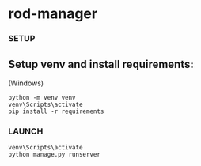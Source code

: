 # rod-manager
### SETUP 
## Setup venv and install requirements:
(Windows)
```
python -m venv venv
venv\Scripts\activate
pip install -r requirements
```

### LAUNCH
```
venv\Scripts\activate
python manage.py runserver
```
